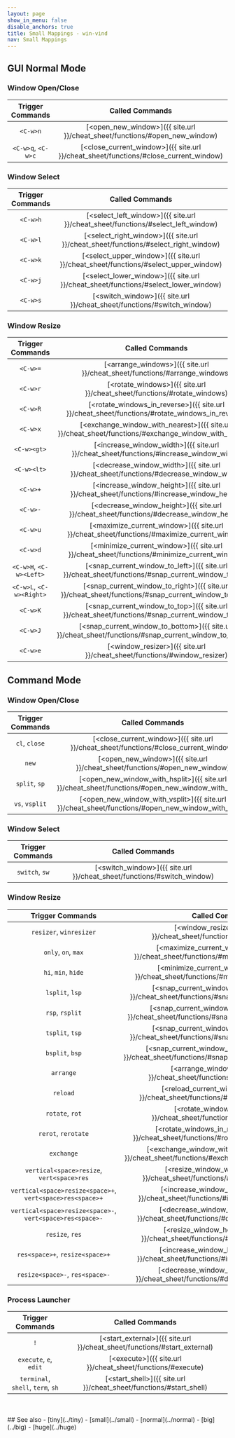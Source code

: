 ```yaml
---
layout: page
show_in_menu: false
disable_anchors: true
title: Small Mappings - win-vind
nav: Small Mappings
---
```


## GUI Normal Mode

### Window Open/Close

|**Trigger Commands**|**Called Commands**|
|:---:|:---:|
|`<C-w>n`|[\<open_new_window\>]({{ site.url }}/cheat_sheet/functions/#open_new_window)|
|`<C-w>q`, `<C-w>c`|[\<close_current_window\>]({{ site.url }}/cheat_sheet/functions/#close_current_window)|

### Window Select

|**Trigger Commands**|**Called Commands**|
|:---:|:---:|
|`<C-w>h`|[\<select_left_window\>]({{ site.url }}/cheat_sheet/functions/#select_left_window)|
|`<C-w>l`|[\<select_right_window\>]({{ site.url }}/cheat_sheet/functions/#select_right_window)|
|`<C-w>k`|[\<select_upper_window\>]({{ site.url }}/cheat_sheet/functions/#select_upper_window)|
|`<C-w>j`|[\<select_lower_window\>]({{ site.url }}/cheat_sheet/functions/#select_lower_window)|
|`<C-w>s`|[\<switch_window\>]({{ site.url }}/cheat_sheet/functions/#switch_window)|

### Window Resize

|**Trigger Commands**|**Called Commands**|
|:---:|:---:|
|`<C-w>=`|[\<arrange_windows\>]({{ site.url }}/cheat_sheet/functions/#arrange_windows)|
|`<C-w>r`|[\<rotate_windows\>]({{ site.url }}/cheat_sheet/functions/#rotate_windows)|
|`<C-w>R`|[\<rotate_windows_in_reverse\>]({{ site.url }}/cheat_sheet/functions/#rotate_windows_in_reverse)|
|`<C-w>x`|[\<exchange_window_with_nearest\>]({{ site.url }}/cheat_sheet/functions/#exchange_window_with_nearest)|
|`<C-w><gt>`|[\<increase_window_width\>]({{ site.url }}/cheat_sheet/functions/#increase_window_width)|
|`<C-w><lt>`|[\<decrease_window_width\>]({{ site.url }}/cheat_sheet/functions/#decrease_window_width)|
|`<C-w>+`|[\<increase_window_height\>]({{ site.url }}/cheat_sheet/functions/#increase_window_height)|
|`<C-w>-`|[\<decrease_window_height\>]({{ site.url }}/cheat_sheet/functions/#decrease_window_height)|
|`<C-w>u`|[\<maximize_current_window\>]({{ site.url }}/cheat_sheet/functions/#maximize_current_window)|
|`<C-w>d`|[\<minimize_current_window\>]({{ site.url }}/cheat_sheet/functions/#minimize_current_window)|
|`<C-w>H`, `<C-w><Left>`|[\<snap_current_window_to_left\>]({{ site.url }}/cheat_sheet/functions/#snap_current_window_to_left)|
|`<C-w>L`, `<C-w><Right>`|[\<snap_current_window_to_right\>]({{ site.url }}/cheat_sheet/functions/#snap_current_window_to_right)|
|`<C-w>K`|[\<snap_current_window_to_top\>]({{ site.url }}/cheat_sheet/functions/#snap_current_window_to_top)|
|`<C-w>J`|[\<snap_current_window_to_bottom\>]({{ site.url }}/cheat_sheet/functions/#snap_current_window_to_bottom)|
|`<C-w>e`|[\<window_resizer\>]({{ site.url }}/cheat_sheet/functions/#window_resizer)|

## Command Mode

### Window Open/Close

|**Trigger Commands**|**Called Commands**|
|:---:|:---:|
|`cl`, `close`|[\<close_current_window\>]({{ site.url }}/cheat_sheet/functions/#close_current_window)|
|`new`|[\<open_new_window\>]({{ site.url }}/cheat_sheet/functions/#open_new_window)|
|`split`, `sp`|[\<open_new_window_with_hsplit\>]({{ site.url }}/cheat_sheet/functions/#open_new_window_with_hsplit)|
|`vs`, `vsplit`|[\<open_new_window_with_vsplit\>]({{ site.url }}/cheat_sheet/functions/#open_new_window_with_vsplit)|

### Window Select

|**Trigger Commands**|**Called Commands**|
|:---:|:---:|
|`switch`, `sw`|[\<switch_window\>]({{ site.url }}/cheat_sheet/functions/#switch_window)|

### Window Resize

|**Trigger Commands**|**Called Commands**|
|:---:|:---:|
|`resizer`, `winresizer`|[\<window_resizer\>]({{ site.url }}/cheat_sheet/functions/#window_resizer)|
|`only`, `on`, `max`|[\<maximize_current_window\>]({{ site.url }}/cheat_sheet/functions/#maximize_current_window)|
|`hi`, `min`, `hide`|[\<minimize_current_window\>]({{ site.url }}/cheat_sheet/functions/#minimize_current_window)|
|`lsplit`, `lsp`|[\<snap_current_window_to_left\>]({{ site.url }}/cheat_sheet/functions/#snap_current_window_to_left)|
|`rsp`, `rsplit`|[\<snap_current_window_to_right\>]({{ site.url }}/cheat_sheet/functions/#snap_current_window_to_right)|
|`tsplit`, `tsp`|[\<snap_current_window_to_top\>]({{ site.url }}/cheat_sheet/functions/#snap_current_window_to_top)|
|`bsplit`, `bsp`|[\<snap_current_window_to_bottom\>]({{ site.url }}/cheat_sheet/functions/#snap_current_window_to_bottom)|
|`arrange`|[\<arrange_windows\>]({{ site.url }}/cheat_sheet/functions/#arrange_windows)|
|`reload`|[\<reload_current_window\>]({{ site.url }}/cheat_sheet/functions/#reload_current_window)|
|`rotate`, `rot`|[\<rotate_windows\>]({{ site.url }}/cheat_sheet/functions/#rotate_windows)|
|`rerot`, `rerotate`|[\<rotate_windows_in_reverse\>]({{ site.url }}/cheat_sheet/functions/#rotate_windows_in_reverse)|
|`exchange`|[\<exchange_window_with_nearest\>]({{ site.url }}/cheat_sheet/functions/#exchange_window_with_nearest)|
|`vertical<space>resize`, `vert<space>res`|[\<resize_window_width\>]({{ site.url }}/cheat_sheet/functions/#resize_window_width)|
|`vertical<space>resize<space>+`, `vert<space>res<space>+`|[\<increase_window_width\>]({{ site.url }}/cheat_sheet/functions/#increase_window_width)|
|`vertical<space>resize<space>-`, `vert<space>res<space>-`|[\<decrease_window_width\>]({{ site.url }}/cheat_sheet/functions/#decrease_window_width)|
|`resize`, `res`|[\<resize_window_height\>]({{ site.url }}/cheat_sheet/functions/#resize_window_height)|
|`res<space>+`, `resize<space>+`|[\<increase_window_height\>]({{ site.url }}/cheat_sheet/functions/#increase_window_height)|
|`resize<space>-`, `res<space>-`|[\<decrease_window_height\>]({{ site.url }}/cheat_sheet/functions/#decrease_window_height)|

### Process Launcher

|**Trigger Commands**|**Called Commands**|
|:---:|:---:|
|`!`|[\<start_external\>]({{ site.url }}/cheat_sheet/functions/#start_external)|
|`execute`, `e`, `edit`|[\<execute\>]({{ site.url }}/cheat_sheet/functions/#execute)|
|`terminal`, `shell`, `term`, `sh`|[\<start_shell\>]({{ site.url }}/cheat_sheet/functions/#start_shell)|

<br>
<br>
## See also
- [tiny](../tiny)
- [small](../small)
- [normal](../normal)
- [big](../big)
- [huge](../huge)
<br>
